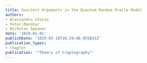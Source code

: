 ```yaml
---
title: Succinct Arguments in the Quantum Random Oracle Model
authors:
- Alessandro Chiesa
- Peter Manohar
- Nicholas Spooner
date: '2019-01-01'
publishDate: '2025-05-18T16:29:48.855815Z'
publication_types:
- chapter
publication: '*Theory of Cryptography*'
---
```

